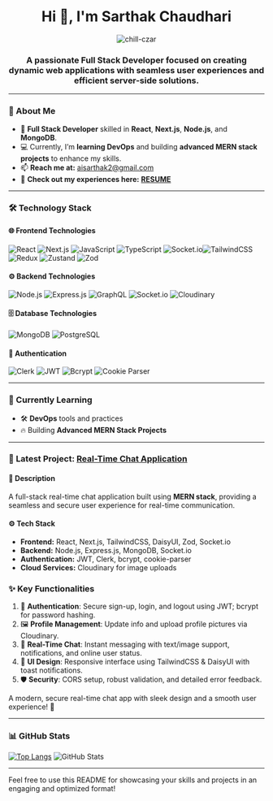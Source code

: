 <h1 align="center">Hi 👋, I'm Sarthak Chaudhari</h1>

<p align="center">
  <img src="https://komarev.com/ghpvc/?username=chill-czar&label=Profile%20Views&color=0e75b6&style=flat" alt="chill-czar" />
</p>

<h3 align="center">A passionate Full Stack Developer focused on creating dynamic web applications with seamless user experiences and efficient server-side solutions.</h3>

---

### 🌟 About Me
- 🚀 **Full Stack Developer** skilled in **React**, **Next.js**, **Node.js**, and **MongoDB**.
- 💻 Currently, I’m **learning DevOps** and building **advanced MERN stack projects** to enhance my skills.
- 📫 **Reach me at:** aisarthak2@gmail.com  
- 📄 **Check out my experiences here:** [**RESUME**](https://docs.google.com/document/d/1b13eRe799Kx1FjV_m4-RIS_v8ub9XXutojPEx_zHFHg/edit?usp=sharing)

---

### 🛠️ Technology Stack

#### 🌐 Frontend Technologies
![React](https://img.shields.io/badge/-React-61DAFB?logo=react&logoColor=white&style=flat) ![Next.js](https://img.shields.io/badge/-Next.js-000000?logo=next.js&logoColor=white&style=flat) ![JavaScript](https://img.shields.io/badge/-JavaScript-F7DF1E?logo=javascript&logoColor=black&style=flat) ![TypeScript](https://img.shields.io/badge/-TypeScript-3178C6?logo=typescript&logoColor=white&style=flat) ![Socket.io](https://img.shields.io/badge/-Socket.io-010101?logo=socket.io&logoColor=white&style=flat)![TailwindCSS](https://img.shields.io/badge/-TailwindCSS-38B2AC?logo=tailwind-css&logoColor=white&style=flat) ![Redux](https://img.shields.io/badge/-Redux-764ABC?logo=redux&logoColor=white&style=flat) ![Zustand](https://img.shields.io/badge/-Zustand-000000?style=flat) ![Zod](https://img.shields.io/badge/-Zod-20C997?style=flat)

#### ⚙️ Backend Technologies
![Node.js](https://img.shields.io/badge/-Node.js-339933?logo=node.js&logoColor=white&style=flat) ![Express.js](https://img.shields.io/badge/-Express.js-000000?logo=express&logoColor=white&style=flat) ![GraphQL](https://img.shields.io/badge/-GraphQL-E10098?logo=graphql&logoColor=white&style=flat) ![Socket.io](https://img.shields.io/badge/-Socket.io-010101?logo=socket.io&logoColor=white&style=flat) ![Cloudinary](https://img.shields.io/badge/-Cloudinary-3448C5?logo=cloudinary&logoColor=white&style=flat)

#### 🗄️ Database Technologies
![MongoDB](https://img.shields.io/badge/-MongoDB-47A248?logo=mongodb&logoColor=white&style=flat) ![PostgreSQL](https://img.shields.io/badge/-PostgreSQL-336791?logo=postgresql&logoColor=white&style=flat)

#### 🔐 Authentication
 ![Clerk](https://img.shields.io/badge/-Clerk-F6832E?style=flat) ![JWT](https://img.shields.io/badge/-JWT-000000?style=flat) ![Bcrypt](https://img.shields.io/badge/-Bcrypt-4D4D4D?style=flat) ![Cookie Parser](https://img.shields.io/badge/-Cookie_Parser-3E8B7F?style=flat)

---

### 🌱 Currently Learning
- 🛠️ **DevOps** tools and practices  
- 🔥 Building **Advanced MERN Stack Projects**  

---

### 📘 Latest Project: [Real-Time Chat Application](https://github.com/chill-czar/real-time-chat-app)
#### 🌟 **Description**
A full-stack real-time chat application built using **MERN stack**, providing a seamless and secure user experience for real-time communication.

#### ⚙️ **Tech Stack**
- **Frontend:** React, Next.js, TailwindCSS, DaisyUI, Zod, Socket.io  
- **Backend:** Node.js, Express.js, MongoDB, Socket.io  
- **Authentication:** JWT, Clerk, bcrypt, cookie-parser  
- **Cloud Services:** Cloudinary for image uploads  
### ✨ **Key Functionalities**  
1. 🔐 **Authentication**: Secure sign-up, login, and logout using JWT; bcrypt for password hashing.  
2. 🖼️ **Profile Management**: Update info and upload profile pictures via Cloudinary.  
3. 💬 **Real-Time Chat**: Instant messaging with text/image support, notifications, and online user status.  
4. 🎨 **UI Design**: Responsive interface using TailwindCSS & DaisyUI with toast notifications.  
5. 🛡️ **Security**: CORS setup, robust validation, and detailed error feedback.  

A modern, secure real-time chat app with sleek design and a smooth user experience! 🚀

---

### 📊 GitHub Stats
[![Top Langs](https://github-readme-stats.vercel.app/api/top-langs/?username=chill-czar&layout=compact&theme=dark)](https://github.com/anuraghazra/github-readme-stats) ![GitHub Stats](https://github-readme-stats.vercel.app/api?username=chill-czar&show_icons=true&theme=radical)

---

Feel free to use this README for showcasing your skills and projects in an engaging and optimized format!
